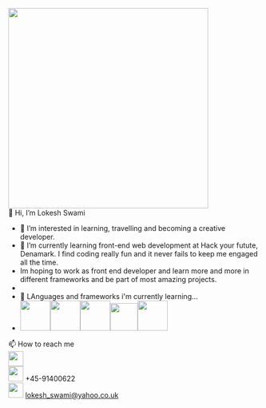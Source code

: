 
  <img src="https://clipground.com/images/node-js-logo-11.gif" width="400px"><br>
👋 Hi, I’m Lokesh Swami 

- 👀 I’m interested in learning, travelling and becoming a creative developer.
- 🌱 I’m currently learning front-end web development at Hack your futute, Denamark. I find coding really fun and it never fails to keep me engaged all the time. 
- Im hoping to work as front end developer and learn more and more in different frameworks and be part of most amazing projects.
- 
-  💞️ LAnguages and frameworks i'm currently learning...<br>
-  <img src="https://deltafonts.com/wp-content/uploads/HTML-5-Logo.jpg" width="60px"><img src="http://devlup.com/wp-content/uploads/2013/07/css-logo.jpg" width="60px" height="60px"><img src="https://codingthesmartway.com/wp-content/uploads/2020/07/logo_javascript_2.jpg" width="60px"><img src="https://logos-download.com/wp-content/uploads/2016/09/React_logo_logotype_emblem.png" width="55px"><img src="https://allvectorlogo.com/img/2016/05/node-js-logo.png" width="60px"><br>


📫 How to reach me<br>
<a href="http://www.linkedin.com/in/lokesh-swami-a28515ba"><img src="https://sguru.org/wp-content/uploads/2018/02/linkedin-logo-hd-png-3.png" width="30px"></a><br>
<img src="https://www.logolynx.com/images/logolynx/95/95451b7384babe14ce5030badd7b0291.png" width="30px"> +45-91400622<br>
<img src="https://www.logolynx.com/images/logolynx/c7/c7076127e9f68296f973bd84b0a31bd8.png" width="30px"> lokesh_swami@yahoo.co.uk 


<!---
Lokesh-sw/Lokesh-sw is a ✨ special ✨ repository because its `README.md` (this file) appears on your GitHub profile.
You can click the Preview link to take a look at your changes.
--->
